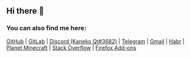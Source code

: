 ## Hi there 👋

### You can also find me here:
[GitHub](//github.com/qt-kaneko) | [GitLab](//gitlab.com/qt-kaneko) | [Discord (Kaneko Qt#3682)](//discord.com/users/1012813124480553031) | [Telegram](//t.me/qt_kaneko) | [Gmail](mailto:mail.qt.kaneko@gmail.com) | [Habr](//habr.com/ru/users/qt-kaneko/) | [Planet Minecraft](//www.planetminecraft.com/member/qt-kaneko/) | [Stack Overflow](//stackoverflow.com/users/18449435/kaneko-qt) | [Firefox Add-ons](//addons.mozilla.org/en-US/firefox/user/17341730/)